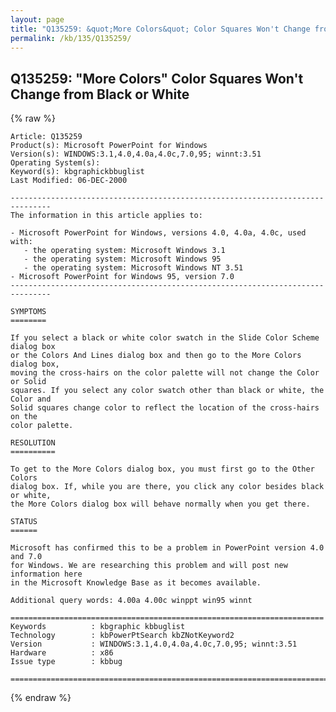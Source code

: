 ```yaml
---
layout: page
title: "Q135259: &quot;More Colors&quot; Color Squares Won't Change from Black or White"
permalink: /kb/135/Q135259/
---
```


## Q135259: &quot;More Colors&quot; Color Squares Won't Change from Black or White

{% raw %}

	Article: Q135259
	Product(s): Microsoft PowerPoint for Windows
	Version(s): WINDOWS:3.1,4.0,4.0a,4.0c,7.0,95; winnt:3.51
	Operating System(s): 
	Keyword(s): kbgraphickbbuglist
	Last Modified: 06-DEC-2000
	
	-------------------------------------------------------------------------------
	The information in this article applies to:
	
	- Microsoft PowerPoint for Windows, versions 4.0, 4.0a, 4.0c, used with:
	   - the operating system: Microsoft Windows 3.1 
	   - the operating system: Microsoft Windows 95 
	   - the operating system: Microsoft Windows NT 3.51 
	- Microsoft PowerPoint for Windows 95, version 7.0 
	-------------------------------------------------------------------------------
	
	SYMPTOMS
	========
	
	If you select a black or white color swatch in the Slide Color Scheme dialog box
	or the Colors And Lines dialog box and then go to the More Colors dialog box,
	moving the cross-hairs on the color palette will not change the Color or Solid
	squares. If you select any color swatch other than black or white, the Color and
	Solid squares change color to reflect the location of the cross-hairs on the
	color palette.
	
	RESOLUTION
	==========
	
	To get to the More Colors dialog box, you must first go to the Other Colors
	dialog box. If, while you are there, you click any color besides black or white,
	the More Colors dialog box will behave normally when you get there.
	
	STATUS
	======
	
	Microsoft has confirmed this to be a problem in PowerPoint version 4.0 and 7.0
	for Windows. We are researching this problem and will post new information here
	in the Microsoft Knowledge Base as it becomes available.
	
	Additional query words: 4.00a 4.00c winppt win95 winnt
	
	======================================================================
	Keywords          : kbgraphic kbbuglist
	Technology        : kbPowerPtSearch kbZNotKeyword2
	Version           : WINDOWS:3.1,4.0,4.0a,4.0c,7.0,95; winnt:3.51
	Hardware          : x86
	Issue type        : kbbug
	
	=============================================================================
	

{% endraw %}
